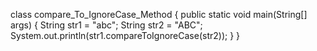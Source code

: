 class compare_To_IgnoreCase_Method
{
	public static void main(String[] args) 
	{
		String str1 = "abc";
		String str2 = "ABC";
		System.out.println(str1.compareToIgnoreCase(str2));
	}
}

